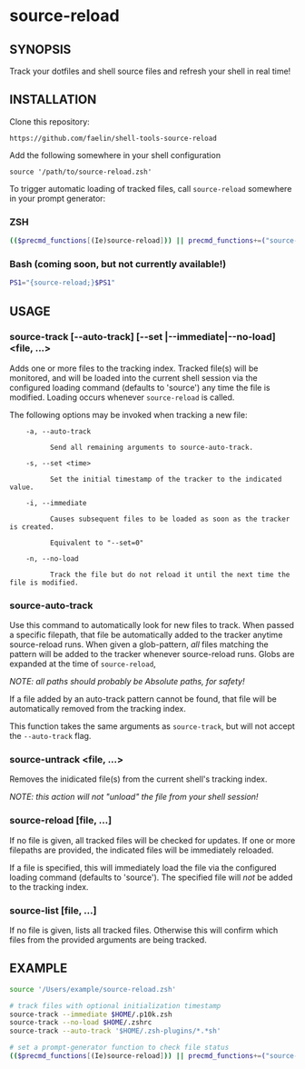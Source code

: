 source-reload
===

## SYNOPSIS
Track your dotfiles and shell source files and refresh your shell in real time!

## INSTALLATION

Clone this repository:

```
https://github.com/faelin/shell-tools-source-reload
```

Add the following somewhere in your shell configuration

```
source '/path/to/source-reload.zsh'
```

To trigger automatic loading of tracked files, call `source-reload` somewhere in your prompt generator:

### **ZSH**

```sh
(($precmd_functions[(Ie)source-reload])) || precmd_functions+=("source-reload")
```

### **Bash (coming soon, but not currently available!)**

```sh
PS1="{source-reload;}$PS1"
```

## USAGE

### source-track [--auto-track] [--set <time>|--immediate|--no-load] <file, ...>

Adds one or more files to the tracking index. Tracked file(s) will be monitored, and will be loaded into the current shell session via the configured loading command (defaults to 'source') any time the file is modified. Loading occurs whenever `source-reload` is called.

The following options may be invoked when tracking a new file:

```
    -a, --auto-track

          Send all remaining arguments to source-auto-track.

    -s, --set <time>

          Set the initial timestamp of the tracker to the indicated value.

    -i, --immediate

          Causes subsequent files to be loaded as soon as the tracker is created.

          Equivalent to "--set=0"

    -n, --no-load

          Track the file but do not reload it until the next time the file is modified.
```

### source-auto-track <pattern>

Use this command to automatically look for new files to track. When passed a specific filepath, that file be automatically added to the tracker anytime source-reload runs. When given a glob-pattern, _all_ files matching the pattern will be added to the tracker whenever source-reload runs. Globs are expanded at the time of `source-reload`, 

_NOTE: all paths should probably be Absolute paths, for safety!_

If a file added by an auto-track pattern cannot be found, that file will be automatically removed from the tracking index.

This function takes the same arguments as `source-track`, but will not accept the `--auto-track` flag.

### source-untrack <file, ...>

Removes the inidicated file(s) from the current shell's tracking index.

_NOTE: this action will not "unload" the file from your shell session!_

### source-reload [file, ...]

If no file is given, all tracked files will be checked for updates. If one or more filepaths are provided, the indicated files will be immediately reloaded.

If a file is specified, this will immediately load the file via the configured loading command (defaults to 'source'). The specified file will _not_ be added to the tracking index.

### source-list [file, ...]

If no file is given, lists all tracked files. Otherwise this will confirm which files from the provided arguments are being tracked.


## EXAMPLE
```bash
source '/Users/example/source-reload.zsh'

# track files with optional initialization timestamp
source-track --immediate $HOME/.p10k.zsh
source-track --no-load $HOME/.zshrc
source-track --auto-track '$HOME/.zsh-plugins/*.*sh'

# set a prompt-generator function to check file status
(($precmd_functions[(Ie)source-reload])) || precmd_functions+=("source-reload")
```
